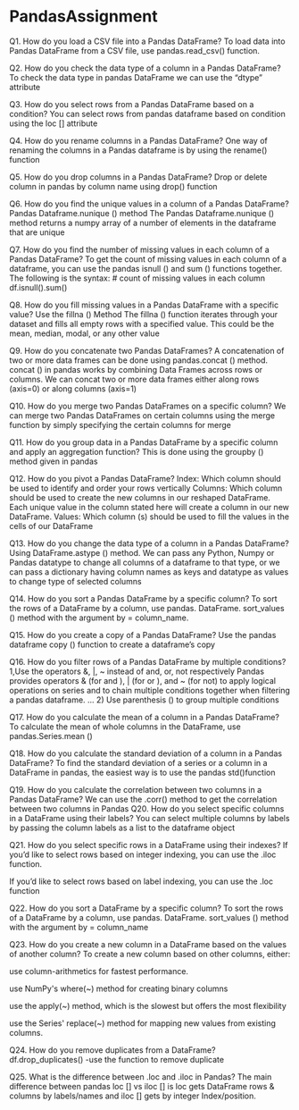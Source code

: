 # PandasAssignment

Q1. How do you load a CSV file into a Pandas DataFrame?
To load data into Pandas DataFrame from a CSV file, use pandas.read_csv() function.

Q2. How do you check the data type of a column in a Pandas DataFrame?
To check the data type in pandas DataFrame we can use the “dtype” attribute

Q3. How do you select rows from a Pandas DataFrame based on a condition?
You can select rows from pandas dataframe based on condition using the loc [] attribute

Q4. How do you rename columns in a Pandas DataFrame?
One way of renaming the columns in a Pandas dataframe is by using the rename() function

Q5. How do you drop columns in a Pandas DataFrame?
Drop or delete column in pandas by column name using drop() function

Q6. How do you find the unique values in a column of a Pandas DataFrame?
Pandas Dataframe.nunique () method The Pandas Dataframe.nunique () method returns a numpy array of a number of elements in the dataframe that are unique

Q7. How do you find the number of missing values in each column of a Pandas DataFrame?
To get the count of missing values in each column of a dataframe, you can use the pandas isnull () and sum () functions together. The following is the syntax: # count of missing values in each column df.isnull().sum() 

Q8. How do you fill missing values in a Pandas DataFrame with a specific value?
Use the fillna () Method The fillna () function iterates through your dataset and fills all empty rows with a specified value. This could be the mean, median, modal, or any other value

Q9. How do you concatenate two Pandas DataFrames?
A concatenation of two or more data frames can be done using pandas.concat () method. concat () in pandas works by combining Data Frames across rows or columns. We can concat two or more data frames either along rows (axis=0) or along columns (axis=1)

Q10. How do you merge two Pandas DataFrames on a specific column?
We can merge two Pandas DataFrames on certain columns using the merge function by simply specifying the certain columns for merge

Q11. How do you group data in a Pandas DataFrame by a specific column and apply an aggregation function?
This is done using the groupby () method given in pandas

Q12. How do you pivot a Pandas DataFrame?
Index: Which column should be used to identify and order your rows vertically
Columns: Which column should be used to create the new columns in our reshaped DataFrame. Each unique value in the column stated here will create a column in our new DataFrame.
Values: Which column (s) should be used to fill the values in the cells of our DataFrame

Q13. How do you change the data type of a column in a Pandas DataFrame?
Using DataFrame.astype () method. We can pass any Python, Numpy or Pandas datatype to change all columns of a dataframe to that type, or we can pass a dictionary having column names as keys and datatype as values to change type of selected columns

Q14. How do you sort a Pandas DataFrame by a specific column?
To sort the rows of a DataFrame by a column, use pandas. DataFrame. sort_values () method with the argument by = column_name. 

Q15. How do you create a copy of a Pandas DataFrame?
Use the pandas dataframe copy () function to create a dataframe’s copy

Q16. How do you filter rows of a Pandas DataFrame by multiple conditions?
 1,Use the operators &, |, ~ instead of and, or, not respectively Pandas provides operators & (for and ), | (for or ), and ~ (for not) to apply logical operations on series and to chain multiple conditions together when filtering a pandas dataframe. ...
2) Use parenthesis () to group multiple conditions

Q17. How do you calculate the mean of a column in a Pandas DataFrame?
To calculate the mean of whole columns in the DataFrame, use pandas.Series.mean ()

Q18. How do you calculate the standard deviation of a column in a Pandas DataFrame?
To find the standard deviation of a series or a column in a DataFrame in pandas, the easiest way is to use the pandas std()function

Q19. How do you calculate the correlation between two columns in a Pandas DataFrame?
We can use the .corr() method to get the correlation between two columns in Pandas
Q20. How do you select specific columns in a DataFrame using their labels?
You can select multiple columns by labels by passing the column labels as a list to the dataframe object

Q21. How do you select specific rows in a DataFrame using their indexes?
If you’d like to select rows based on integer indexing, you can use the .iloc function.

If you’d like to select rows based on label indexing, you can use the .loc function

Q22. How do you sort a DataFrame by a specific column?
To sort the rows of a DataFrame by a column, use pandas. DataFrame. sort_values () method with the argument by = column_name

Q23. How do you create a new column in a DataFrame based on the values of another column?
To create a new column based on other columns, either:

use column-arithmetics for fastest performance.

use NumPy's where(~) method for creating binary columns

use the apply(~) method, which is the slowest but offers the most flexibility

use the Series' replace(~) method for mapping new values from existing columns.

Q24. How do you remove duplicates from a DataFrame?
df.drop_duplicates() -use the function to remove duplicate

Q25. What is the difference between .loc and .iloc in Pandas?
The main difference between pandas loc [] vs iloc [] is loc gets DataFrame rows & columns by labels/names and iloc [] gets by integer Index/position.